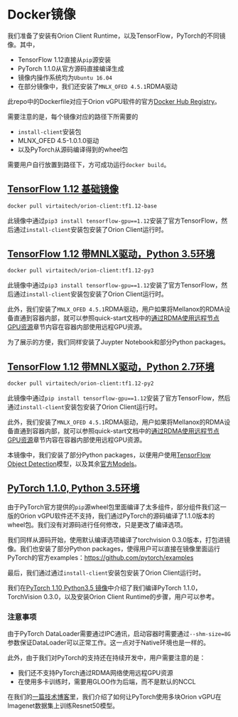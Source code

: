 # Docker镜像

我们准备了安装有Orion Client Runtime，以及TensorFlow，PyTorch的不同镜像。其中，
* TensorFlow 1.12直接从`pip`源安装
* PyTorch 1.1.0从官方源码直接编译生成
* 镜像内操作系统均为`Ubuntu 16.04`
* 在部分镜像中，我们还安装了`MNLX_OFED 4.5.1`RDMA驱动

此repo中的Dockerfile对应于Orion vGPU软件的官方[Docker Hub Registry](https://hub.docker.com/r/virtaitech/orion-client)。

需要注意的是，每个镜像对应的路径下所需要的
* `install-client`安装包
* MLNX_OFED 4.5-1.0.1.0驱动
* 以及PyTorch从源码编译得到的wheel包
  
需要用户自行放置到路径下，方可成功运行`docker build`。

## [TensorFlow 1.12 基础镜像](./client-tf1.12-base)

```bash
docker pull virtaitech/orion-client:tf1.12-base
```

此镜像中通过`pip3 install tensorflow-gpu==1.12`安装了官方TensorFlow，然后通过`install-client`安装包安装了Orion Client运行时。

## [TensorFlow 1.12 带MNLX驱动，Python 3.5环境](./client-tf1.12-py3)

```bash
docker pull virtaitech/orion-client:tf1.12-py3
```

此镜像中通过`pip3 install tensorflow-gpu==1.12`安装了官方TensorFlow，然后通过`install-client`安装包安装了Orion Client运行时。

此外，我们安装了`MNLX_OFED 4.5.1`RDMA驱动，用户如果将Mellanox的RDMA设备直通到容器内部，就可以参照quick-start文档中的[通过RDMA使用远程节点GPU资源](./quick-start/remote_rdma.md)章节内容在容器内部使用远程GPU资源。

为了展示的方便，我们同样安装了Juypter Notebook和部分Python packages。

## [TensorFlow 1.12 带MNLX驱动，Python 2.7环境](./client-tf1.12-py2)

```bash
docker pull virtaitech/orion-client:tf1.12-py2
```

此镜像中通过`pip install tensorflow-gpu==1.12`安装了官方TensorFlow，然后通过`install-client`安装包安装了Orion Client运行时。

此外，我们安装了`MNLX_OFED 4.5.1`RDMA驱动，用户如果将Mellanox的RDMA设备直通到容器内部，就可以参照quick-start文档中的[通过RDMA使用远程节点GPU资源](./quick-start/remote_rdma.md)章节内容在容器内部使用远程GPU资源。

本镜像中，我们安装了部分Python packages，以便用户使用[TensorFlow Object Detection](https://github.com/tensorflow/models/tree/master/research/object_detection)模型，以及其余[官方Models](https://github.com/tensorflow/models)。

## [PyTorch 1.1.0, Python 3.5环境](./client-pytorch-1.1.0-py3)

由于PyTorch官方提供的`pip`源wheel包里面编译了太多组件，部分组件我们这一版的Orion vGPU软件还不支持，我们通过PyTorch的源码编译了1.1.0版本的wheel包。我们没有对源码进行任何修改，只是更改了编译选项。

我们同样从源码开始，使用默认编译选项编译了torchvision 0.3.0版本，打包进镜像。我们也安装了部分Python packages，使得用户可以直接在镜像里面运行PyTorch的官方examples：https://github.com/pytorch/examples

最后，我们通过通过`install-client`安装包安装了Orion Client运行时。

我们在[PyTorch 1.10 Python3.5 镜像](./client-pytorch-1.1.0-py3)中介绍了我们编译PyTorch 1.1.0，TorchVision 0.3.0，以及安装Orion Client Runtime的步骤，用户可以参考。

### 注意事项
由于PyTorch DataLoader需要通过IPC通讯，启动容器时需要通过`--shm-size=8G`参数保证DataLoader可以正常工作。这一点对于Native环境也是一样的。

此外，由于我们对PyTorch的支持还在持续开发中，用户需要注意的是：
* 我们还不支持PyTorch通过RDMA网络使用远程GPU资源
* 在使用多卡训练时，需要用GLOO作为后端，而不是默认的NCCL

在我们的[一篇技术博客](../blogposts/pytorch_models.md)里，我们介绍了如何让PyTorch使用多块Orion vGPU在Imagenet数据集上训练Resnet50模型。